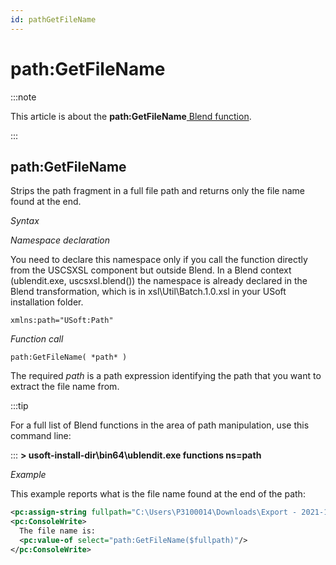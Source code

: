 ```yaml
---
id: pathGetFileName
---
```


# path:GetFileName




:::note

This article is about the **path:GetFileName**[ Blend function](/Repositories/Blend_functions).

:::

## **path:GetFileName**

Strips the path fragment in a full file path and returns only the file name found at the end.

*Syntax*

*Namespace declaration*

You need to declare this namespace only if you call the function directly from the USCSXSL component but outside Blend. In a Blend context (ublendit.exe, uscsxsl.blend()) the namespace is already declared in the Blend transformation, which is in xsl\\Util\\Batch.1.0.xsl in your USoft installation folder.

```
xmlns:path="USoft:Path"
```

*Function call*

```
path:GetFileName( *path* )
```

The required *path* is a path expression identifying the path that you want to extract the file name from.


:::tip

For a full list of Blend functions in the area of path manipulation, use this command line:

:::
**> usoft-install-dir\\bin64\\ublendit.exe functions ns=path**

*Example*

This example reports what is the file name found at the end of the path:

```xml
<pc:assign-string fullpath="C:\Users\P3100014\Downloads\Export - 2021-12-23T170520.171.xml"/>
<pc:ConsoleWrite>
  The file name is:
  <pc:value-of select="path:GetFileName($fullpath)"/>
</pc:ConsoleWrite>
```

 